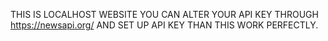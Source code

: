 THIS IS LOCALHOST WEBSITE YOU CAN ALTER YOUR API KEY THROUGH https://newsapi.org/ AND SET UP API KEY THAN THIS WORK PERFECTLY. 
